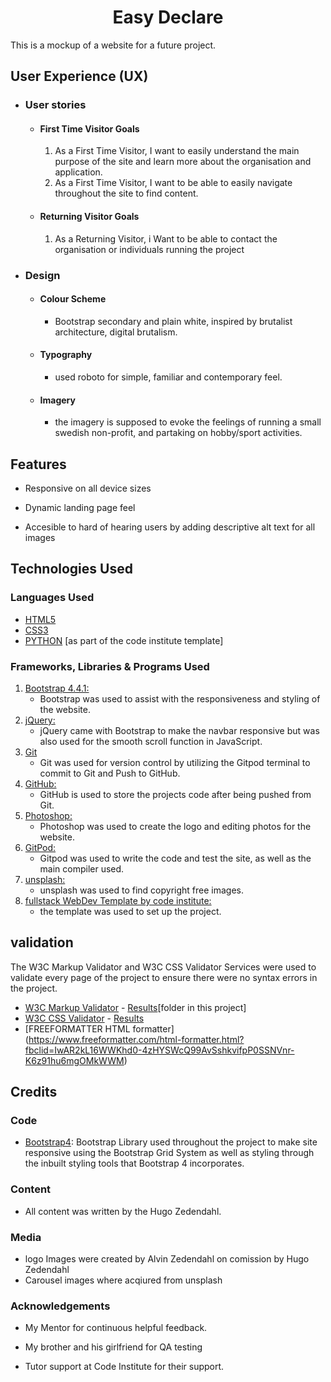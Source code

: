 <h1 align="center">Easy Declare</h1>

This is a mockup of a website for a future project.

## User Experience (UX)

-   ### User stories

    -   #### First Time Visitor Goals

        1. As a First Time Visitor, I want to easily understand the main purpose of the site and learn more about the organisation and application.
        2. As a First Time Visitor, I want to be able to easily navigate throughout the site to find content.
    -   #### Returning Visitor Goals

        1. As a Returning Visitor, i Want to be able to contact the organisation or individuals running the project

-   ### Design
    -   #### Colour Scheme
        -   Bootstrap secondary and plain white, inspired by brutalist architecture, digital brutalism.
    -   #### Typography
        -   used roboto for simple, familiar and contemporary feel. 
    -   #### Imagery
        -   the imagery is supposed to evoke the feelings of running a small swedish non-profit, and partaking on hobby/sport activities. 



## Features

-   Responsive on all device sizes

-   Dynamic landing page feel

-   Accesible to hard of hearing users by adding descriptive alt text for all images

## Technologies Used


### Languages Used

-   [HTML5](https://en.wikipedia.org/wiki/HTML5)
-   [CSS3](https://en.wikipedia.org/wiki/Cascading_Style_Sheets)
-   [PYTHON](https://en.wikipedia.org/wiki/Python_(programming_language)) [as part of the code institute template]

### Frameworks, Libraries & Programs Used

1. [Bootstrap 4.4.1:](https://getbootstrap.com/docs/4.4/getting-started/introduction/)
    - Bootstrap was used to assist with the responsiveness and styling of the website.
1. [jQuery:](https://jquery.com/)
    - jQuery came with Bootstrap to make the navbar responsive but was also used for the smooth scroll function in JavaScript.
1. [Git](https://git-scm.com/)
    - Git was used for version control by utilizing the Gitpod terminal to commit to Git and Push to GitHub.
1. [GitHub:](https://github.com/)
    - GitHub is used to store the projects code after being pushed from Git.
1. [Photoshop:](https://www.adobe.com/ie/products/photoshop.html)
    - Photoshop was used to create the logo and editing photos for the website.
1. [GitPod:](https://gitpod.io/)
    - Gitpod was used to write the code and test the site, as well as the main compiler used.
1. [unsplash:](https://unsplash.com/)
    - unsplash was used to find copyright free images.
1. [fullstack WebDev Template by code institute:](https://codeinstitute.net/)
    - the template was used to set up the project.

## validation

The W3C Markup Validator and W3C CSS Validator Services were used to validate every page of the project to ensure there were no syntax errors in the project.

-   [W3C Markup Validator](https://validator.w3.org/#validate_by_input) - [Results](./validationscreens)[folder in this project]
-   [W3C CSS Validator](https://jigsaw.w3.org/css-validator/#validate_by_input) - [Results]((./validationscreens))
- [FREEFORMATTER HTML formatter] (https://www.freeformatter.com/html-formatter.html?fbclid=IwAR2kL16WWKhd0-4zHYSWcQ99AvSshkvifpP0SSNVnr-K6z91hu6mgOMkWWM)


## Credits

### Code


-   [Bootstrap4](https://getbootstrap.com/docs/4.4/getting-started/introduction/): Bootstrap Library used throughout the project to make site responsive using the Bootstrap Grid System as well as styling through the inbuilt styling tools that Bootstrap 4 incorporates.


### Content

-   All content was written by the Hugo Zedendahl.

### Media

-   logo Images were created by Alvin Zedendahl on comission by Hugo Zedendahl
-   Carousel images where acqiured from unsplash

### Acknowledgements

-   My Mentor for continuous helpful feedback.

-   My brother and his girlfriend for QA testing

-   Tutor support at Code Institute for their support.